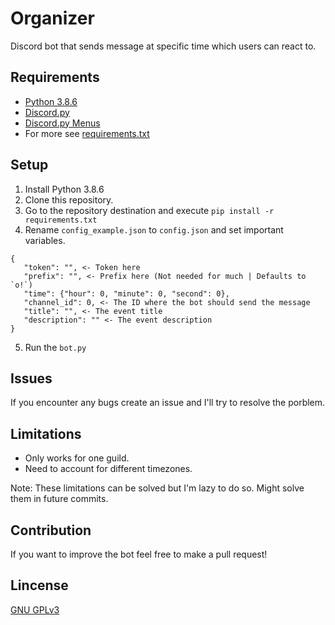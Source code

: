 # Organizer
 Discord bot that sends message at specific time which users can react to.

## Requirements
 - [Python 3.8.6](https://www.python.org/downloads/release/python-386/)
 - [Discord.py](https://github.com/Rapptz/discord.py/)
 - [Discord.py Menus](https://github.com/Rapptz/discord-ext-menus)
 - For more see [requirements.txt](requirements.txt)

## Setup
 1. Install Python 3.8.6
 2. Clone this repository.
 3. Go to the repository destination and execute `pip install -r requirements.txt`
 4. Rename `config_example.json` to `config.json` and set important variables.
 ```
 {
    "token": "", <- Token here
    "prefix": "", <- Prefix here (Not needed for much | Defaults to `o!`)
    "time": {"hour": 0, "minute": 0, "second": 0},
    "channel_id": 0, <- The ID where the bot should send the message
    "title": "", <- The event title
    "description": "" <- The event description
}
```

 5. Run the `bot.py`

## Issues
 If you encounter any bugs create an issue and I'll try to resolve the porblem.

## Limitations
 - Only works for one guild.
 - Need to account for different timezones.

 Note: These limitations can be solved but I'm lazy to do so. Might solve them in future commits.

## Contribution
 If you want to improve the bot feel free to make a pull request!

## Lincense
 [GNU GPLv3](LICENSE)